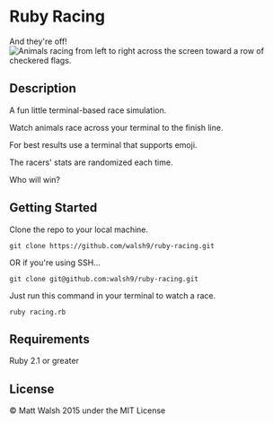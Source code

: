 # Ruby Racing

And they're off!
![Animals racing from left to right across the screen toward a row of checkered flags.](https://cloud.githubusercontent.com/assets/6074785/9267777/563141e0-4223-11e5-9a22-a0eb6cd92f96.png)

## Description
A fun little terminal-based race simulation.

Watch animals race across your terminal to the finish line.

For best results use a terminal that supports emoji.

The racers' stats are randomized each time.

Who will win?

## Getting Started
Clone the repo to your local machine.

    git clone https://github.com/walsh9/ruby-racing.git

OR if you're using SSH...

    git clone git@github.com:walsh9/ruby-racing.git

Just run this command in your terminal to watch a race.

    ruby racing.rb
    
## Requirements

Ruby 2.1  or greater

## License
© Matt Walsh 2015 under the MIT License


